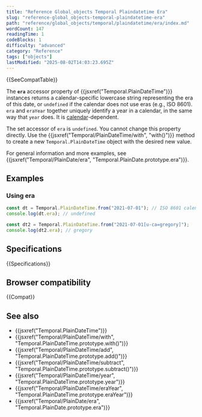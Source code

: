 ```yaml
---
title: "Reference Global_objects Temporal Plaindatetime Era"
slug: "reference-global_objects-temporal-plaindatetime-era"
path: "reference/global_objects/temporal/plaindatetime/era/index.md"
wordCount: 147
readingTime: 1
codeBlocks: 1
difficulty: "advanced"
category: "Reference"
tags: ["objects"]
lastModified: "2025-08-02T14:03:23.695Z"
---
```



{{SeeCompatTable}}

The **`era`** accessor property of {{jsxref("Temporal.PlainDateTime")}} instances returns a calendar-specific lowercase string representing the era of this date, or `undefined` if the calendar does not use eras (e.g., ISO 8601). `era` and `eraYear` together uniquely identify a year in a calendar, in the same way that `year` does. It is [calendar](/en-US/docs/Web/JavaScript/Reference/Global_Objects/Temporal#calendars)-dependent.

The set accessor of `era` is `undefined`. You cannot change this property directly. Use the {{jsxref("Temporal/PlainDateTime/with", "with()")}} method to create a new `Temporal.PlainDateTime` object with the desired new value.

For general information and more examples, see {{jsxref("Temporal/PlainDate/era", "Temporal.PlainDate.prototype.era")}}.

## Examples

### Using era

```js
const dt = Temporal.PlainDateTime.from("2021-07-01"); // ISO 8601 calendar
console.log(dt.era); // undefined

const dt2 = Temporal.PlainDateTime.from("2021-07-01[u-ca=gregory]");
console.log(dt2.era); // gregory
```

## Specifications

{{Specifications}}

## Browser compatibility

{{Compat}}

## See also

- {{jsxref("Temporal.PlainDateTime")}}
- {{jsxref("Temporal/PlainDateTime/with", "Temporal.PlainDateTime.prototype.with()")}}
- {{jsxref("Temporal/PlainDateTime/add", "Temporal.PlainDateTime.prototype.add()")}}
- {{jsxref("Temporal/PlainDateTime/subtract", "Temporal.PlainDateTime.prototype.subtract()")}}
- {{jsxref("Temporal/PlainDateTime/year", "Temporal.PlainDateTime.prototype.year")}}
- {{jsxref("Temporal/PlainDateTime/eraYear", "Temporal.PlainDateTime.prototype.eraYear")}}
- {{jsxref("Temporal/PlainDate/era", "Temporal.PlainDate.prototype.era")}}
